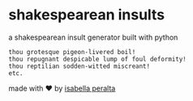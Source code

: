 # shakespearean insults

a shakespearean insult generator built with python


	thou grotesque pigeon-livered boil!
	thou repugnant despicable lump of foul deformity!
	thou reptilian sodden-witted miscreant!
	etc.


made with ❤️ by [isabella peralta](https://www.isabellaperalta.com/)

